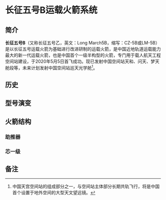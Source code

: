<!--
 * @Author: blueWALL-E
 * @Date: 2025-06-24 15:46:33
 * @LastEditTime: 2025-06-24 16:19:12
 * @FilePath: \Chinese Aerospace History\载人航天工程\十四大分系统介绍\长征二号F运载火箭系统.md
 * @Description: 长征二号F运载火箭系统
 * @Wearing:  Read only, do not modify place!!! 
 * @Shortcut keys:  ctrl+alt+/ ctrl+alt+z
-->

# 长征五号B运载火箭系统

## 简介
**长征五号B**（又称长征五号乙，英文：Long March5B，缩写：CZ-5B或LM-5B）是以长征五号运载火箭为基础进行改进研制的运载火箭，是中国近地轨道运载能力最大的新一代运载火箭，也是中国首个一级半构型的火箭，专门用于载人航天工程空间站建设，于2020年5月5日首飞成功。现已发射中国空间站天和、问天、梦天舱段等，未来计划发射中国空间站巡天光学舱[^巡天光学舱]。

## 历史


## 型号演变

## 火箭结构

### 助推器

### 芯一级

## 备注
[^巡天光学舱]:中国天宫空间站的组成部分之一，与空间站主体部分长期共轨飞行，将是中国首个设置于地外空间的大型天文望远镜。
